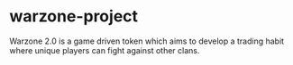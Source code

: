 # warzone-project
Warzone 2.0 is a game driven token which aims to develop a trading habit where unique players can fight against other clans.
